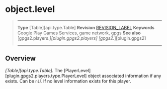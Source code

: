 # object.level

> --------------------- ------------------------------------------------------------------------------------------
> __Type__              [Table][api.type.Table]
> __Revision__          [REVISION_LABEL](REVISION_URL)
> __Keywords__          Google Play Games Services, game network, gpgs
> __See also__          [gpgs2.players.*][plugin.gpgs2.players]
>                       [gpgs2.*][plugin.gpgs2]
> --------------------- ------------------------------------------------------------------------------------------

## Overview

_[Table][api.type.Table]._ The [PlayerLevel][plugin.gpgs2.players.type.PlayerLevel] object associated information if any exists. Can be `nil` If no level information exists for this player.